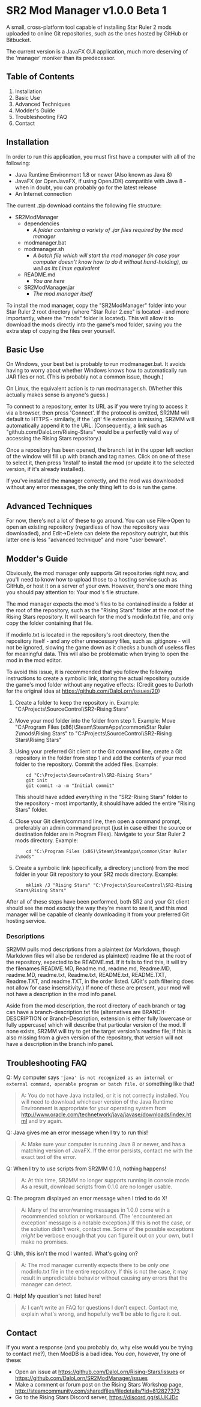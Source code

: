 # SR2 Mod Manager v1.0.0 Beta 1

A small, cross-platform tool capable of installing Star Ruler 2 mods uploaded to online Git repositories, such as the ones hosted by GitHub or Bitbucket.

The current version is a JavaFX GUI application, much more deserving of the 'manager' moniker than its predecessor.

## Table of Contents

1) Installation
2) Basic Use
3) Advanced Techniques
4) Modder's Guide
5) Troubleshooting FAQ
6) Contact

## Installation

In order to run this application, you must first have a computer with all of the following:

- Java Runtime Environment 1.8 or newer (Also known as Java 8)
- JavaFX (or OpenJavaFX, if using OpenJDK) compatible with Java 8 - when in doubt, you can probably go for the latest release
- An Internet connection

The current .zip download contains the following file structure:

- SR2ModManager
    - dependencies
	    - *A folder containing a variety of .jar files required by the mod manager*
	- modmanager.bat
	- modmanager.sh
		- *A batch file which will start the mod manager (in case your computer doesn't know how to do it without hand-holding), as well as its Linux equivalent*
	- README.md
		- *You are here*
	- SR2ModManager.jar
		- *The mod manager itself*

To install the mod manager, copy the "SR2ModManager" folder into your Star Ruler 2 root directory (where "Star Ruler 2.exe" is located - and more importantly, where the "mods" folder is located). This will allow it to download the mods directly into the game's mod folder, saving you the extra step of copying the files over yourself.

## Basic Use

On Windows, your best bet is probably to run modmanager.bat. It avoids having to worry about whether Windows knows how to automatically run JAR files or not. (This is probably not a common issue, though.)

On Linux, the equivalent action is to run modmanager.sh. (Whether this actually makes sense is anyone's guess.)

To connect to a repository, enter its URL as if you were trying to access it via a browser, then press 'Connect'. If the protocol is omitted, SR2MM will default to HTTPS - similarly, if the '.git' file extension is missing, SR2MM will automatically append it to the URL. (Consequently, a link such as "github.com/DaloLorn/Rising-Stars" would be a perfectly valid way of accessing the Rising Stars repository.)

Once a repository has been opened, the branch list in the upper left section of the window will fill up with branch and tag names. Click on one of these to select it, then press 'Install' to install the mod (or update it to the selected version, if it's already installed).  

If you've installed the manager correctly, and the mod was downloaded without any error messages, the only thing left to do is run the game.

## Advanced Techniques

For now, there's not a lot of these to go around. You can use File->Open to open an existing repository (regardless of how the repository was downloaded), and Edit->Delete can delete the repository outright, but this latter one is less "advanced technique" and more "user beware". 

## Modder's Guide

Obviously, the mod manager only supports Git repositories right now, and you'll need to know how to upload those to a hosting service such as GitHub, or host it on a server of your own. However, there's one more thing you should pay attention to: Your mod's file structure.

The mod manager expects the mod's files to be contained inside a folder at the root of the repository, such as the "Rising Stars" folder at the root of the Rising Stars repository. It will search for the mod's modinfo.txt file, and only copy the folder containing that file.

If modinfo.txt is located in the repository's root directory, then the repository itself - and any other unnecessary files, such as .gitignore - will not be ignored, slowing the game down as it checks a bunch of useless files for meaningful data. This will also be problematic when trying to open the mod in the mod editor.

To avoid this issue, it is recommended that you follow the following instructions to create a symbolic link, storing the actual repository outside the game's mod folder without any negative effects: (Credit goes to Darloth for the original idea at https://github.com/DaloLorn/issues/20)

1. Create a folder to keep the repository in. Example: "C:\Projects\SourceControl\SR2-Rising Stars"
2. Move your mod folder into the folder from step 1. Example: Move "C:\Program Files (x86)\Steam\SteamApps\common\Star Ruler 2\mods\Rising Stars" to "C:\Projects\SourceControl\SR2-Rising Stars\Rising Stars"
3. Using your preferred Git client or the Git command line, create a Git repository in the folder from step 1 and add the contents of your mod folder to the repository. Commit the added files. Example: 
    ```
	    cd "C:\Projects\SourceControl\SR2-Rising Stars"
	    git init
	    git commit -a -m "Initial commit"
    ```
    This should have added *everything* in the "SR2-Rising Stars" folder to the repository - most importantly, it should have added the entire "Rising Stars" folder.

4. Close your Git client/command line, then open a command prompt, preferably an admin command prompt (just in case either the source or destination folder are in Program Files). Navigate to your Star Ruler 2 mods directory. Example:
    ```
	    cd "C:\Program Files (x86)\Steam\SteamApps\common\Star Ruler 2\mods"
    ```
5. Create a symbolic link (specifically, a directory junction) from the mod folder in your Git repository to your SR2 mods directory. Example:
    ```
	    mklink /J "Rising Stars" "C:\Projects\SourceControl\SR2-Rising Stars\Rising Stars"
    ```
    
After all of these steps have been performed, both SR2 and your Git client should see the mod *exactly* the way they're meant to see it, and this mod manager will be capable of cleanly downloading it from your preferred Git hosting service.

### Descriptions

SR2MM pulls mod descriptions from a plaintext (or Markdown, though Markdown files will also be rendered as plaintext) readme file at the root of the repository, expected to be README.md. If it fails to find this, it will try the filenames README.MD, Readme.md, readme.md, Readme.MD, readme.MD, readme.txt, Readme.txt, README.txt, README.TXT, Readme.TXT, and readme.TXT, in the order listed. (JGit's path filtering does not allow for case insensitivity.) If none of these are present, your mod will not have a description in the mod info panel.

Aside from the mod description, the root directory of each branch or tag can have a branch-description.txt file (alternatives are BRANCH-DESCRIPTION or Branch-Description, extension is either fully lowercase or fully uppercase) which will describe that particular version of the mod. If none exists, SR2MM will try to get the target version's readme file; if this is also missing from a given version of the repository, that version will not have a description in the branch info panel.

## Troubleshooting FAQ

Q: My computer says `'java' is not recognized as an internal or external command, operable program or batch file.` or something like that!

>A: You do not have Java installed, or it is not correctly installed. You will need to download whichever version of the Java Runtime Environment is appropriate for your operating system from http://www.oracle.com/technetwork/java/javase/downloads/index.html and try again.

Q: Java gives me an error message when I try to run this!

>A: Make sure your computer is running Java 8 or newer, and has a matching version of JavaFX. If the error persists, contact me with the exact text of the error.

Q: When I try to use scripts from SR2MM 0.1.0, nothing happens!

>A: At this time, SR2MM no longer supports running in console mode. As a result, download scripts from 0.1.0 are no longer usable.

Q: The program displayed an error message when I tried to do X!

>A: Many of the error/warning messages in 1.0.0 come with a recommended solution or workaround. (The 'encountered an exception' message is a notable exception.) If this is not the case, or the solution didn't work, contact me. Some of the possible exceptions *might* be verbose enough that you can figure it out on your own, but I make no promises.

Q: Uhh, this isn't the mod I wanted. What's going on?

>A: The mod manager currently expects there to be *only one* modinfo.txt file in the entire repository. If this is not the case, it may result in unpredictable behavior without causing any errors that the manager can detect.

Q: Help! My question's not listed here!

>A: I can't write an FAQ for questions I don't expect. Contact me, explain what's wrong, and hopefully we'll be able to figure it out.

## Contact

If you want a response (and you probably do, why else would you be trying to contact me?), then ModDB is a bad idea. You *can*, however, try one of these:

- Open an issue at https://github.com/DaloLorn/Rising-Stars/issues or https://github.com/DaloLorn/SR2ModManager/issues
- Make a comment or forum post on the Rising Stars Workshop page, 
http://steamcommunity.com/sharedfiles/filedetails/?id=812827373
- Go to the Rising Stars Discord server, https://discord.gg/sUJKJDc
